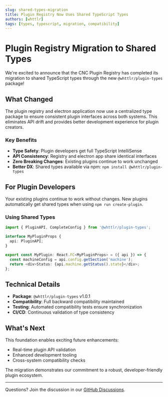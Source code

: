```yaml
---
slug: shared-types-migration
title: Plugin Registry Now Uses Shared TypeScript Types
authors: [whttlr]
tags: [types, typescript, migration, compatibility]
---
```


# Plugin Registry Migration to Shared Types

We're excited to announce that the CNC Plugin Registry has completed its migration to shared TypeScript types through the new `@whttlr/plugin-types` package!

<!-- truncate -->

## What Changed

The plugin registry and electron application now use a centralized type package to ensure consistent plugin interfaces across both systems. This eliminates API drift and provides better development experience for plugin creators.

### Key Benefits

- **Type Safety**: Plugin developers get full TypeScript IntelliSense
- **API Consistency**: Registry and electron app share identical interfaces
- **Zero Breaking Changes**: Existing plugins continue to work unchanged
- **Better DX**: Shared types available via npm: `npm install @whttlr/plugin-types`

## For Plugin Developers

Your existing plugins continue to work without changes. New plugins automatically get shared types when using `npm run create-plugin`.

### Using Shared Types

```typescript
import { PluginAPI, CompleteConfig } from '@whttlr/plugin-types';

interface MyPluginProps {
  api: PluginAPI;
}

export const MyPlugin: React.FC<MyPluginProps> = ({ api }) => {
  const machineConfig = api.config.getSection('machine');
  return <div>Status: {api.machine.getStatus().state}</div>;
};
```

## Technical Details

- **Package**: `@whttlr/plugin-types` v1.0.1
- **Compatibility**: Full backward compatibility maintained
- **Testing**: Automated compatibility tests ensure synchronization
- **CI/CD**: Continuous validation of type consistency

## What's Next

This foundation enables exciting future enhancements:
- Real-time plugin API validation
- Enhanced development tooling
- Cross-system compatibility checks

The migration demonstrates our commitment to a robust, developer-friendly plugin ecosystem.

---

Questions? Join the discussion in our [GitHub Discussions](https://github.com/whttlr/plugin-registry/discussions).